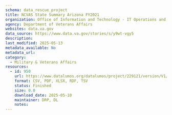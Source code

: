 ```yaml
---
schema: data_rescue_project 
title: NCVAS State Summary Arizona FY2021
organization: Office of Information and Technology - IT Operations and Services (ITOPS)
agency: Department of Veterans Affairs
websites: data.va.gov
data_source: https://www.data.va.gov/stories/s/y9wt-vgy5
description: 
last_modified: 2025-05-13
metadata_available: No
metadata_url: 
category:
  - Military & Veterans Affairs 
resources:
  - id: 950
    url: https://www.datalumos.org/datalumos/project/229121/version/V1/view
    format: CSV, PDF, XLSX, RDF, TSV
    status: Finished
    size: 0.0
    download_date: 2025-05-10
    maintainer: DRP, DL
    notes: 
---
```

